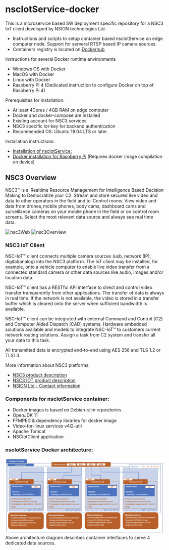 # nscIotService-docker

This is a microservice based SW deployment specific repository for a NSC3 IoT client developed by NSION technologies Ltd.
- Instructions and scripts to setup container based nscIotService on edge computer node. Support for serveral RTSP based IP camera sources.
- Containers registry is located on [Dockerhub](https://hub.docker.com/repository/docker/nsiontech/nsciotservice) 

Instructions for several Docker runtime environments
- Windows OS with Docker
- MacOS with Docker
- Linux with Docker
- Raspberry Pi 4 (Dedicated instruction to configure Docker on top of Raspberry Pi 4)

Prerequisites for installation:
- At least 4Cores / 4GB RAM on edge computer
- Docker and docker-compose are installed
- Existing account for NSC3 services
- NSC3 specific iot-key for backend authentication
- Recommended OS: Ubuntu 18.04 LTS or later.

Installation instructions:
- [Installation of nscIotService:](https://github.com/NSION/nscIotService-docker/blob/main/Installation-nscIotService.md)
- [Docker installation for Raspberry Pi](https://github.com/NSION/nscIotService-docker/blob/main/Installation-Raspberry-Pi.md) (Requires docker image compilation on device)


## NSC3 Overview

NSC3™ is a  Realtime Resource Management for Intelligence Based Decision Making to Democratize your C2. Stream and store secured live video and data to other operators in the field and to  Control rooms. View video and data from drones, mobile phones, body cams, dashboard cams and surveillance cameras on your mobile phone in the field or on control room screens. Select the most relevant data source and always see real time data.   

![nsc3Web](https://www.nsiontec.com/wp-content/uploads/2020/08/WebApp_image-768x612.png)
![nsc3Overview](https://www.nsiontec.com/wp-content/uploads/2020/08/NSC3Overwiev-scaled-1-768x543.jpg)

### NSC3 IoT Client

NSC-IoT™ client connects multiple camera sources (usb, network
(IP), digital/analog) into the NSC3 platform. The IoT client may be
installed, for example, onto a vehicle computer to enable live video
transfer from a connected standard camera or other data sources
like audio, images and/or location data.

NSC-IoT™ client has a RESTful API interface to direct and control
video transfer transparently from other applications. The transfer of
data is always in real time. If the network is not available, the video
is stored in a transfer buffer which is cleared onto the server when
sufficient bandwidth is available.  

NSC-IoT™ client can be integrated with external Command
and Control (C2) and Computer Aided Dispatch (CAD)
systems. Hardware embedded solutions available and models to
integrate NSC-IoT™ to customers current network routing solutions.
Assign a task from C2 system and transfer all your data to this
task. 

All transmitted data is encrypted end-to-end using AES 256
and TLS 1.2 or TLS1.3.

More information about NSC3 platforms:
- [NSC3 product description](https://www.nsiontec.com/platform/)
- [NSC3 IOT product description](https://www.nsiontec.com/wp-content/uploads/2020/09/ProductSheets_IoT.pdf)
- [NSION Ltd - Contact information](https://www.nsiontec.com/company/contact/)

### Components for nscIotService container:
- Docker images is based on Debian-slim repositories.
- OpenJDK 11
- FFMPEG & dependency libraries for docker image
- Video-for-linux services v4l2-util
- Apache Tomcat
- NSCIotClient application

### nscIotService Docker architecture:
![nscIotService Docker architecture](https://github.com/NSION/nscIotService-docker/blob/main/pictures/nscIotService-docker.png)
Above architecture diagram describes container interfaces to serve 4 dedicated data sources. 

